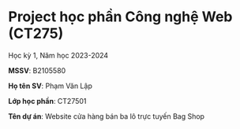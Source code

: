 # Project học phần Công nghệ Web (CT275)

Học kỳ 1, Năm học 2023-2024

**MSSV**: B2105580 

**Họ tên SV**: Phạm  Văn Lập

**Lớp học phần**: CT27501

**Tên dự án**: Website cửa hàng bán ba lô trực tuyến Bag Shop